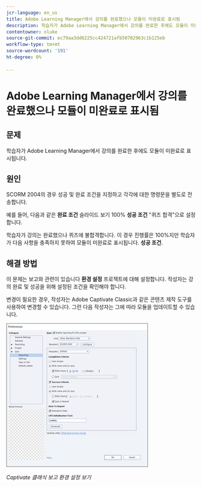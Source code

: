 ```yaml
---
jcr-language: en_us
title: Adobe Learning Manager에서 강의를 완료했으나 모듈이 미완료로 표시됨
description: 학습자가 Adobe Learning Manager에서 강의를 완료한 후에도 모듈이 미완료로 표시됩니다.
contentowner: nluke
source-git-commit: ec79aa3dd6225cc424721afb50702963c1b125eb
workflow-type: tm+mt
source-wordcount: '191'
ht-degree: 0%

---
```




# Adobe Learning Manager에서 강의를 완료했으나 모듈이 미완료로 표시됨

## 문제

학습자가 Adobe Learning Manager에서 강의를 완료한 후에도 모듈이 미완료로 표시됩니다.

## 원인

SCORM 2004의 경우 성공 및 완료 조건을 지정하고 각각에 대한 명령문을 별도로 전송합니다.

예를 들어, 다음과 같은 **완료 조건** 슬라이드 보기 100% **성공 조건** &quot;퀴즈 합격&quot;으로 설정합니다.

학습자가 강의는 완료했으나 퀴즈에 불합격합니다. 이 경우 진행률은 100%지만 학습자가 다음 사항을 충족하지 못하여 모듈이 미완료로 표시됩니다. **성공 조건**.

## 해결 방법

이 문제는 보고와 관련이 있습니다 **환경 설정** 프로젝트에 대해 설정합니다. 작성자는 강의 완료 및 성공을 위해 설정된 조건을 확인해야 합니다.

변경이 필요한 경우, 작성자는 Adobe Captivate Classic과 같은 콘텐츠 제작 도구를 사용하여 변경할 수 있습니다. 그런 다음 작성자는 그에 따라 모듈을 업데이트할 수 있습니다.

![](assets/scorm.png)

*Captivate 클래식 보고 환경 설정 보기*
